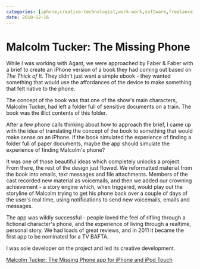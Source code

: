 ```yaml
---
categories: [iphone,creative-technologist,work-work,software,freelance,greatest-hits,agant,faber]
date: 2010-12-16
---
```


# Malcolm Tucker: The Missing Phone

While I was working with Agant, we were approached by Faber & Faber with a brief to create an iPhone version of a book they had coming out based on _The Thick of It_. They didn't just want a simple ebook - they wanted something that would use the affordances of the device to make something that felt native to the phone.

The concept of the book was that one of the show's main characters, Malcolm Tucker, had left a folder full of sensitive documents on a train. The book was the illict contents of this folder.

After a few phone calls thinking about how to approach the brief, I came up with the idea of translating the concept of the book to something that would make sense on an iPhone. If the book simulated the experience of finding a folder full of paper documents, maybe the app should simulate the experience of finding Malcolm's phone?

It was one of those beautiful ideas which completely unlocks a project. From there, the rest of the design just flowed. We reformatted material from the book into emails, text messages and file attachments. Members of the cast recorded new material as voicemails, and then we added our crowning achievement - a story engine which, when triggered, would play out the storyline of Malcolm trying to get his phone back over a couple of days of the user's real time, using notifications to send new voicemails, emails and messages.

The app was wildly successful - people loved the feel of rifling through a fictional character's phone, and the experience of living through a realtime, personal story. We had loads of great reviews, and in 2011 it became the first app to be nominated for a TV BAFTA.

I was sole developer on the project and led its creative development.

[Malcolm Tucker: The Missing Phone app for iPhone and iPod Touch](https://web.archive.org/web/20160309171359/http://www.agant.com/app.php?appID=ttoi)